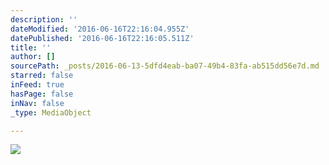 ```yaml
---
description: ''
dateModified: '2016-06-16T22:16:04.955Z'
datePublished: '2016-06-16T22:16:05.511Z'
title: ''
author: []
sourcePath: _posts/2016-06-13-5dfd4eab-ba07-49b4-83fa-ab515dd56e7d.md
starred: false
inFeed: true
hasPage: false
inNav: false
_type: MediaObject

---
```

![](https://the-grid-user-content.s3-us-west-2.amazonaws.com/1c277a46-33a2-4173-ac55-832edbecab44.jpg)